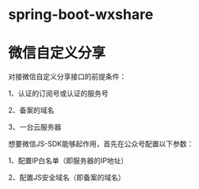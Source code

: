 # spring-boot-wxshare

# 微信自定义分享

对接微信自定义分享接口的前提条件：

1、认证的订阅号或认证的服务号

2、备案的域名

3、一台云服务器

想要微信JS-SDK能够起作用，首先在公众号配置以下参数：

1、配置IP白名单（即服务器的IP地址）

2、配置JS安全域名（即备案的域名）
